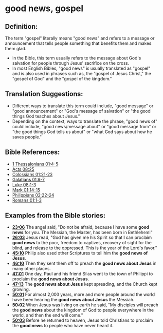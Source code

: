 # good news, gospel #

## Definition: ##

The term "gospel" literally means "good news" and refers to a message or announcement that tells people something that benefits them and makes them glad.

* In the Bible, this term usually refers to the message about God's salvation for people through Jesus' sacrifice on the cross.
* In most English Bibles, "good news" is usually translated as "gospel" and is also used in phrases such as, the "gospel of Jesus Christ," the "gospel of God" and the "gospel of the kingdom."

## Translation Suggestions: ##

* Different ways to translate this term could include, "good message" or "good announcement" or "God's message of salvation" or "the good things God teaches about Jesus."
* Depending on the context, ways to translate the phrase, "good news of" could include, "good news/message about" or "good message from" or "the good things God tells us about" or "what God says about how he saves people."



## Bible References: ##

* [1 Thessalonians 01:4-5](en/tn/1th/help/01/04)
* [Acts 08:25](en/tn/act/help/08/25)
* [Colossians 01:21-23](en/tn/col/help/01/21)
* [Galatians 01:6-7](en/tn/gal/help/01/06)
* [Luke 08:1-3](en/tn/luk/help/08/01)
* [Mark 01:14-15](en/tn/mrk/help/01/14)
* [Philippians 02:22-24](en/tn/php/help/02/22)
* [Romans 01:1-3](en/tn/rom/help/01/01)

## Examples from the Bible stories: ##

* __[23:06](en/tn/obs/help/23/06)__ The angel said, "Do not be afraid, because I have some __good news__  for you. The Messiah, the Master, has been born in Bethlehem!"
* __[26:03](en/tn/obs/help/26/03)__ Jesus read, "God has given me his Spirit so that I can proclaim __good news__  to the poor, freedom to captives, recovery of sight for the blind, and release to the oppressed. This is the year of the Lord's favor."
* __[45:10](en/tn/obs/help/45/10)__ Philip also used other Scriptures to tell him the __good news of Jesus__.
* __[46:10](en/tn/obs/help/46/10)__ Then they sent them off to preach the __good news about Jesus__  in many other places.
* __[47:01](en/tn/obs/help/47/01)__ One day, Paul and his friend Silas went to the town of Philippi to proclaim the __good news about Jesus__.
* __[47:13](en/tn/obs/help/47/13)__ The __good news about Jesus__  kept spreading, and the Church kept growing.
* __[50:01](en/tn/obs/help/50/01)__ For almost 2,000 years, more and more people around the world have been hearing the __good news about Jesus__  the Messiah.
* __[50:02](en/tn/obs/help/50/02)__ When Jesus was living on earth he said, "My disciples will preach the __good news__  about the kingdom of God to people everywhere in the world, and then the end will come."
* __[50:03](en/tn/obs/help/50/03)__ Before he returned to heaven, Jesus told Christians to proclaim the __good news__  to people who have never heard it.